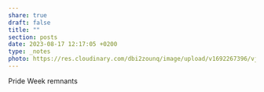 ```yaml
---
share: true
draft: false
title: ""
section: posts
date: 2023-08-17 12:17:05 +0200
type: _notes
photo: https://res.cloudinary.com/dbi2zounq/image/upload/v1692267396/vjz44eliyz9loikhh7ub.jpg
---
```


Pride Week remnants
